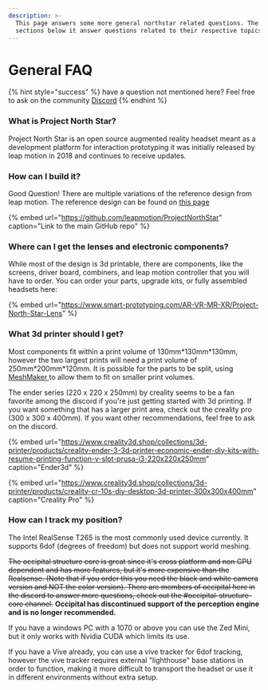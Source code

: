 ```yaml
---
description: >-
  This page answers some more general northstar related questions. The other
  sections below it answer questions related to their respective topics.
---
```


# General FAQ

{% hint style="success" %}
have a question not mentioned here? Feel free to ask on the community [Discord](https://discord.gg/9TtZhb4)
{% endhint %}

### What is Project North Star?

Project North Star is an open source augmented reality headset meant as a development platform for interaction prototyping it was initially released by leap motion in 2018 and continues to receive updates. 

### How can I build it?

Good Question! There are multiple variations of the reference design from leap motion. The reference design can be found on [this page ](../mechanical/release-3/)

{% embed url="https://github.com/leapmotion/ProjectNorthStar" caption="Link to the main GitHub repo" %}

### Where can I get the lenses and electronic components?

While most of the design is 3d printable, there are components, like the screens, driver board, combiners, and leap motion controller that you will have to order. You can order your parts, upgrade kits, or fully assembled headsets here: 

{% embed url="https://www.smart-prototyping.com/AR-VR-MR-XR/Project-North-Star-Lens" %}

### What 3d printer should I get?

Most components fit within a print volume of 130mm\*130mm\*130mm, however the two largest prints will need a print volume of 250mm\*200mm\*120mm. It is possible for the parts to be split, using [MeshMaker ](https://www.youtube.com/watch?v=afLolx2OEKE&feature=youtu.be&t=93)to allow them to fit on smaller print volumes.   
  
The ender series \(220 x 220 x 250mm\) by creality seems to be a fan favorite among the discord if you're just getting started with 3d printing. If you want something that has a larger print area, check out the creality pro \(300 x 300 x 400mm\). If you want other recommendations, feel free to ask on the discord.

{% embed url="https://www.creality3d.shop/collections/3d-printer/products/creality-ender-3-3d-printer-economic-ender-diy-kits-with-resume-printing-function-v-slot-prusa-i3-220x220x250mm" caption="Ender3d" %}

{% embed url="https://www.creality3d.shop/collections/3d-printer/products/creality-cr-10s-diy-desktop-3d-printer-300x300x400mm" caption="Creality Pro" %}

### How can I track my position?

The Intel RealSense T265 is the most commonly used device currently. It supports 6dof \(degrees of freedom\) but does not support world meshing. 

~~The occipital structure core is great since it's cross platform and non GPU dependent and has more features, but it's more expensive than the Realsense. \(Note that if you order this you need the black and white camera version and NOT the color version\). There are members of occipital here in the discord to answer more questions, check out the \#occipital-structure-core channel.~~ **Occipital has discontinued support of the perception engine and is no longer recommended.** 

If you have a windows PC with a 1070 or above you can use the Zed Mini, but it only works with Nvidia CUDA which limits its use.

If you have a Vive already, you can use a vive tracker for 6dof tracking, however the vive tracker requires external "lighthouse" base stations in order to function, making it more difficult to transport the headset or use it in different environments without extra setup.

